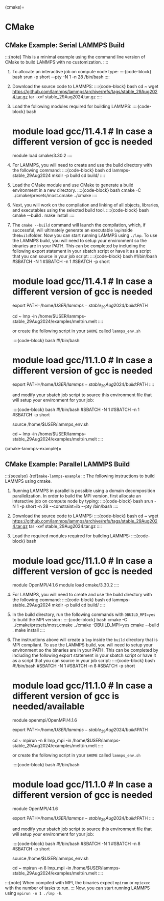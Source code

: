 (cmake)=
# CMake

## CMake Example: Serial LAMMPS Build
:::{note}
This is a minimal example using the command line version of CMake to build LAMMPS with no customization.
::::
1. To allocate an interactive job on compute node type:
   ::::{code-block} bash
   srun -p short --pty -N 1 -n 28 /bin/bash
   ::::
1. Download the source code to LAMMPS:
   ::::{code-block} bash
   cd ~
   wget https://github.com/lammps/lammps/archive/refs/tags/stable_29Aug2024.tar.gz
   tar -xvf stable_29Aug2024.tar.gz 
   ::::
1. Load the following modules required for building LAMMPS:
   ::::{code-block} bash
   # module load gcc/11.4.1   # In case a different version of gcc is needed
   module load cmake/3.30.2
   ::::
1. For LAMMPS, you will need to create and use the build directory with the following command:
   ::::{code-block} bash
   cd lammps-stable_29Aug2024
   mkdir -p build
   cd build/
   ::::
1. Load the CMake module and use CMake to generate a build environment in a new directory.
   ::::{code-block} bash
   cmake -C ../cmake/presets/most.cmake ../cmake
   ::::
1. Next, you will work on the compilation and linking of all objects, libraries, and executables using the selected build tool.
   ::::{code-block} bash
   cmake --build .
   make install
   ::::
1. The `cmake --build` command will launch the compilation, which, if successful, will ultimately generate an executable `lmp`inside the`build`folder. Now you can start running LAMMPS using `./lmp`. To use the LAMMPS build, you will need to setup your environment so the binaries are in your PATH. This can be completed by including the following export statement in your sbatch script or have it as a script that you can source in your job script:
   ::::{code-block} bash
   #!/bin/bash
   #SBATCH -N 1
   #SBATCH -n 1
   #SBATCH -p short

   # module load gcc/11.4.1  # In case a different version of gcc is needed

   export PATH=/home/$USER/lammps-stable_29Aug2024/build:$PATH

   cd ~
   lmp -in /home/$USER/lammps-stable_29Aug2024/examples/melt/in.melt
   ::::

   or create the following script in your `$HOME` called `lammps_env.sh`

   ::::{code-block} bash
   #!/bin/bash
   # module load gcc/11.1.0 # In case a different version of gcc is needed

   export PATH=/home/$USER/lammps-stable_29Aug2024/build:$PATH
   ::::

   and modify your sbatch job script to source this environment file that will setup your environment for your job:

   ::::{code-block} bash
   #!/bin/bash
   #SBATCH -N 1
   #SBATCH -n 1
   #SBATCH -p short
   
   source /home/$USER/lammps_env.sh

   cd ~
   lmp -in /home/$USER/lammps-stable_29Aug2024/examples/melt/in.melt
   ::::

(cmake-lammps-example)=
## CMake Example: Parallel LAMMPS Build
:::{seealso}
{ref}`make-lammps-example`
:::
The following instructions to build LAMMPS using cmake.
1. Running LAMMPS in parallel is possible using a domain decomposition parallelization. In order to build the MPI version, first allocate an interactive job on compute node by typing:
   ::::{code-block} bash
   srun -N 1 -p short -n 28 --constraint=ib --pty /bin/bash
   ::::
1. Download the source code to LAMMPS:
   ::::{code-block} bash
   cd ~
   wget https://github.com/lammps/lammps/archive/refs/tags/stable_29Aug2024.tar.gz
   tar -xvf stable_29Aug2024.tar.gz 
   ::::
1. Load the required modules required for building LAMMPS:
   ::::{code-block} bash
   # module load gcc/11.1.0  # In case a different version of gcc is needed
   module OpenMPI/4.1.6
   module load cmake/3.30.2
   ::::
1. For LAMMPS, you will need to create and use the build directory with the following command:
   ::::{code-block} bash
   cd lammps-stable_29Aug2024
   mkdir -p build
   cd build/
   ::::
1. In the build directory, run the following commands with `DBUILD_MPI=yes`  to build the MPI version :
   ::::{code-block} bash
   cmake -C ../cmake/presets/most.cmake ../cmake -DBUILD_MPI=yes
   cmake --build .
   make install
   ::::
1. The instructions above will create a `lmp` inside the `build` directory that is MPI compliant. To use the LAMMPS build,
   you will need to setup your environment so the binaries are in your PATH. This can be completed by including the following export statement in your sbatch script or have it as a script that you can source in your job script:
   ::::{code-block} bash
   #!/bin/bash
   #SBATCH -N 1
   #SBATCH -n 8
   #SBATCH -p short

   # module load gcc/11.1.0  # In case a different version of gcc is needed/available
   module openmpi/OpenMPI/4.1.6

   export PATH=/home/$USER/lammps-stable_29Aug2024/build:$PATH

   cd ~
   mpirun -n 8 lmp_mpi -in /home/$USER/lammps-stable_29Aug2024/examples/melt/in.melt
   ::::

   or create the following script in your `$HOME` called `lammps_env.sh`

   ::::{code-block} bash
   #!/bin/bash
   # module load gcc/11.1.0 # In case a different version of gcc is needed
   module OpenMPI/4.1.6

   export PATH=/home/$USER/lammps-stable_29Aug2024/build:$PATH
   ::::

   and modify your sbatch job script to source this environment file that will setup your environment for your job:

   ::::{code-block} bash
   #!/bin/bash
   #SBATCH -N 1
   #SBATCH -n 8
   #SBATCH -p short
   
   source /home/$USER/lammps_env.sh

   cd ~
   mpirun -n 8 lmp_mpi -in /home/$USER/lammps-stable_29Aug2024/examples/melt/in.melt
   ::::

:::{note}
When compiled with MPI, the binaries expect `mpirun` or `mpiexec` with the number of tasks to run.
:::
Now, you can start running LAMMPS using `mpirun -n 1 ./lmp -h`.
